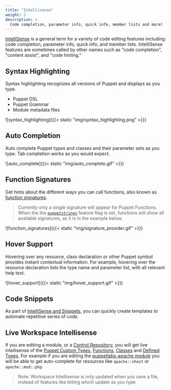 ```yaml
---
title: "Intellisense"
weight: 2
description: >
  Code completion, parameter info, quick info, member lists and more!
---
```


[IntelliSense](https://code.visualstudio.com/docs/editor/intellisense) is a general term for a variety of code editing features including: code completion, parameter info, quick info, and member lists. IntelliSense features are sometimes called by other names such as "code completion", "content assist", and "code hinting."

## Syntax Highlighting

Syntax highlighting recognizes all versions of Puppet and displays as you type.

- Puppet DSL
- Puppet Grammar
- Module metadata files

![syntax_highlighting]({{< static "img/syntax_highlighting.png" >}})

## Auto Completion

Auto complete Puppet types and classes and their parameter sets as you type. Tab completion works as you would expect.

![auto_complete]({{< static "img/auto_complete.gif" >}})

## Function Signatures

Get hints about the different ways you can call functions, also known as [function signatures](https://puppet.com/docs/puppet/latest/functions_ruby_signatures.html).

> Currently only a single signature will appear for Puppet Functions. When the the [`puppetstrings`](../experimental-features/#puppetstrings) feature flag is set, functions will show all available signatures, as it is in the example below.

![function_signatures]({{< static "img/signature_provider.gif" >}})

## Hover Support

Hovering over any resource, class declaration or other Puppet symbol provides instant contextual information. For example, hovering over the resource declaration lists the type name and parameter list, with all relevant help text.

![hover_support]({{< static "img/hover_support.gif" >}})

## Code Snippets

As part of [IntelliSense and Snippets](https://code.visualstudio.com/docs/editor/userdefinedsnippets), you can quickly create templates to automate repetitive series of code.

## Live Workspace Intellisense

If you are editing a module, or a [Control Repository](https://puppet.com/docs/pe/latest/control_repo.html), you will  get live intellisense of the [Puppet Custom Types](https://puppet.com/docs/puppet/latest/custom_types.html), [Functions](https://puppet.com/docs/puppet/latest/lang_write_functions_in_puppet.html), [Classes](https://puppet.com/docs/puppet/latest/lang_classes.html) and [Defined Types](https://puppet.com/docs/puppet/latest/lang_defined_types.html). For example if you are editing the [puppetlabs-apache module](https://github.com/puppetlabs/puppetlabs-apache) you will be able to get auto-complete for resources like `apache::vhost` or `apache::mod::php`.

> Note: Workspace Intellisense is only updated when you save a file, instead of features like linting which update as you type
